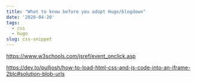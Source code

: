 ```yaml
---
title: "What to know before you adopt Hugo/blogdown"
date: '2020-04-20'
tags:
  - css
  - hugo
slug: css-snippet
---
```


https://www.w3schools.com/jsref/event_onclick.asp

https://dev.to/pulljosh/how-to-load-html-css-and-js-code-into-an-iframe-2blc#solution-blob-urls
<script>const getBlobURL = (code, type) => {
  const blob = new Blob([code], { type })
  return URL.createObjectURL(blob)
}

console.log(getBlobURL('<p>My webpage</p>', 'text/html'))</script>
